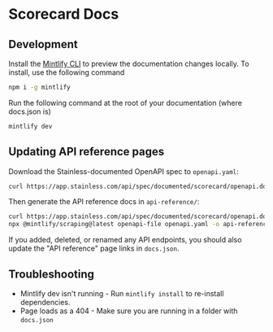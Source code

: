 # Scorecard Docs

## Development

Install the [Mintlify CLI](https://www.npmjs.com/package/mintlify) to preview the documentation changes locally. To install, use the following command

```sh
npm i -g mintlify
```

Run the following command at the root of your documentation (where docs.json is)

```sh
mintlify dev
```

## Updating API reference pages

Download the Stainless-documented OpenAPI spec to `openapi.yaml`:

```sh
curl https://app.stainless.com/api/spec/documented/scorecard/openapi.documented.yml -o openapi.yaml
```

Then generate the API reference docs in `api-reference/`:

```sh
curl https://app.stainless.com/api/spec/documented/scorecard/openapi.documented.yml -o openapi.yaml
npx @mintlify/scraping@latest openapi-file openapi.yaml -o api-reference
```

If you added, deleted, or renamed any API endpoints, you should also update the "API reference" page links in `docs.json`.

## Troubleshooting

- Mintlify dev isn't running - Run `mintlify install` to re-install dependencies.
- Page loads as a 404 - Make sure you are running in a folder with  `docs.json`
